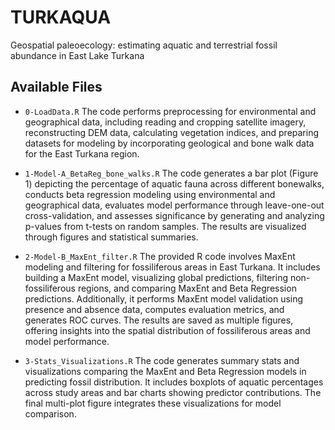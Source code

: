 # TURKAQUA
Geospatial paleoecology: estimating aquatic and terrestrial fossil abundance in East Lake Turkana

## Available Files

- `0-LoadData.R`
The code performs preprocessing for environmental and geographical data, including reading and cropping satellite imagery, reconstructing DEM data, calculating vegetation indices, and preparing datasets for modeling by incorporating geological and bone walk data for the East Turkana region.

- `1-Model-A_BetaReg_bone_walks.R`
The code generates a bar plot (Figure 1) depicting the percentage of aquatic fauna across different bonewalks, conducts beta regression modeling using environmental and geographical data, evaluates model performance through leave-one-out cross-validation, and assesses significance by generating and analyzing p-values from t-tests on random samples. The results are visualized through figures and statistical summaries.

- `2-Model-B_MaxEnt_filter.R`
The provided R code involves MaxEnt modeling and filtering for fossiliferous areas in East Turkana. It includes building a MaxEnt model, visualizing global predictions, filtering non-fossiliferous regions, and comparing MaxEnt and Beta Regression predictions. Additionally, it performs MaxEnt model validation using presence and absence data, computes evaluation metrics, and generates ROC curves. The results are saved as multiple figures, offering insights into the spatial distribution of fossiliferous areas and model performance.

- `3-Stats_Visualizations.R`
The code generates summary stats and visualizations comparing the MaxEnt and Beta Regression models in predicting fossil distribution. It includes boxplots of aquatic percentages across study areas and bar charts showing predictor contributions. The final multi-plot figure integrates these visualizations for model comparison.



